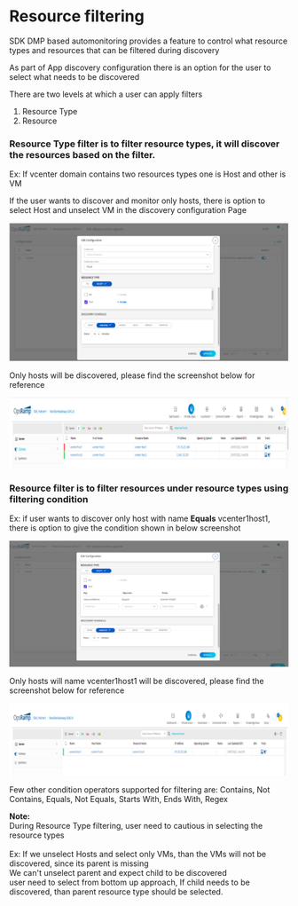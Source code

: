 # Resource filtering

SDK DMP based automonitoring provides a feature to control what resource types and resources that can be filtered during discovery

As part of App discovery configuration there is an option for the user to select what needs to be discovered

There are two levels at which a user can apply filters

1. Resource Type 
2. Resource

### Resource Type filter is to filter resource types, it will discover the resources based on the filter.

Ex: If vcenter domain contains two resources types one is Host and other is VM

If the user wants to discover and monitor only hosts, there is option to select Host and unselect VM in the discovery configuration Page

![Resource filter based on resource type](/images/selecting_resourcetype_hosts.png)

Only hosts will be discovered, please find the screenshot below for reference

![Resource type discovery](/images/resourcetype_host_discovery.png)

### Resource filter is to filter resources under resource types using filtering condition

Ex: if user wants to discover only host with name **Equals** vcenter1host1, there is option to give the condition shown in below screenshot

![Resource filter based on condition](/images/resourcename_host_selection.png)

Only hosts will name vcenter1host1 will be discovered,  please find the screenshot below for reference

![Resource discovery](/images/resource_host_discovery.png)

Few other condition operators supported for filtering are: Contains, Not Contains, Equals, Not Equals, Starts With, Ends With, Regex

**Note:** <br>
During Resource Type filtering, user need to cautious in selecting the resource types <br>
<br>
Ex: If we unselect Hosts and select only VMs, than the VMs will not be discovered, since its parent is missing <br>
We can't unselect parent and expect child to be discovered <br>
user need to select from bottom up approach, If child needs to be discovered, than parent resource type should be selected.


